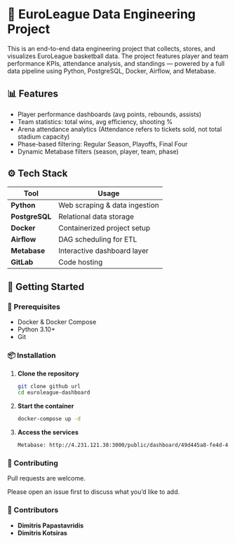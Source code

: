 # 🏀 EuroLeague Data Engineering Project

This is an end-to-end data engineering project that collects, stores, and visualizes EuroLeague basketball data. The project features player and team performance KPIs, attendance analysis, and standings — powered by a full data pipeline using Python, PostgreSQL, Docker, Airflow, and Metabase.

## 📊 Features

- Player performance dashboards (avg points, rebounds, assists)
- Team statistics: total wins, avg efficiency, shooting %
- Arena attendance analytics (Attendance refers to tickets sold, not total stadium capacity)
- Phase-based filtering: Regular Season, Playoffs, Final Four
- Dynamic Metabase filters (season, player, team, phase)

## ⚙️ Tech Stack

| Tool         | Usage                            |
|--------------|-----------------------------------|
| **Python**   | Web scraping & data ingestion     |
| **PostgreSQL**| Relational data storage          |
| **Docker**   | Containerized project setup       |
| **Airflow**  | DAG scheduling for ETL            |
| **Metabase** | Interactive dashboard layer       |
| **GitLab**   | Code hosting                      |


## 🚀 Getting Started

### 🔧 Prerequisites

- Docker & Docker Compose
- Python 3.10+
- Git

### 📦 Installation

1. **Clone the repository**
   ```bash
   git clone github url
   cd euroleague-dashboard
   ```
2. **Start the container**
   ```bash
   docker-compose up -d
   ```
3. **Access the services**
   ```bash
   Metabase: http://4.231.121.38:3000/public/dashboard/49d445a8-fe4d-4c0c-9eb8-1dbc3948a2fe
   ```


### 🤝 Contributing
Pull requests are welcome. 

Please open an issue first to discuss what you’d like to add.

### 👤 Contributors
- **Dimitris Papastavridis**
- **Dimitris Kotsiras**